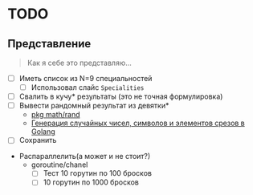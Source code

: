 # TODO

## Представление

> Как я себе это представляю...

- [ ] Иметь список из N=9 специальностей
  - [ ] Использовал слайс `Specialities`
- [ ] Свалить в кучу* результаты (это не точная формулировка)
- [ ] Вывести рандомный результат из девятки*
  - [pkg math/rand](https://pkg.go.dev/math/rand)
  - [Генерация случайных чисел, символов и элементов срезов в Golang](https://golang-blog.blogspot.com/2020/04/generate-random-in-golang.html)
- [ ] Сохранить
- Распараллелить(а может и не стоит?)
  - goroutine/chanel
    - [ ] Тест 10 горутин по 100 бросков
    - [ ] 10 горутин по 1000 бросков
